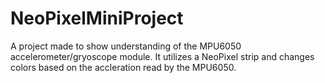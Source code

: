 # NeoPixelMiniProject
 A project made to show understanding of the MPU6050 accelerometer/gryoscope module. It utilizes a NeoPixel strip and changes colors based on the accleration read by the MPU6050.
